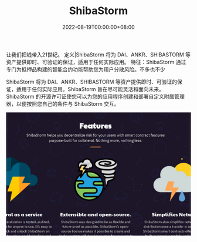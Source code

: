 ﻿---
title: "ShibaStorm"
description: "让我们带钱进入21世纪。"
date: 2022-08-19T00:00:00+08:00
lastmod: 2022-08-19T00:00:00+08:00
draft: false
authors: ["boogArno"]
featuredImage: "shibastorm.png"
tags: ["High risk","ShibaStorm"]
categories: ["nfts"]
nfts: ["High risk"]
blockchain: "BSC"
website: "https://www.shibastorm.club"
twitter: "https://twitter.com/storm_shiba"
discord: ""
telegram: "https://web.telegram.org/k"
github: "https://github.com/ShibaStorm"
youtube: "https://www.youtube.com/channel/UCmH749nZ2321bzUbtFhV_ng"
twitch: ""
facebook: ""
instagram: ""
reddit: ""
medium: "https://medium.com/@storm_shiba"
steam: ""
gitbook: ""
googleplay: ""
appstore: ""
status: "Live"
weight: 
lightgallery: true
toc: true
pinned: false
recommend: false
recommend1: false
---
让我们把钱带入21世纪。
定义|ShibaStorm 将为 DAI、ANKR、SHIBASTORM 等资产提供即时、可验证的保证，适用于任何实际应用。
特征：ShibaStorm 通过专门为抵押品构建的智能合约功能帮助您为用户分散风险。不多也不少

ShibaStorm 将为 DAI、ANKR、SHIBASTORM 等资产提供即时、可验证的保证，适用于任何实际应用。ShibaStorm 旨在尽可能灵活和面向未来。ShibaStorm 的开源许可证使您可以为您的应用程序创建和部署自定义附属管理器，以便按照您自己的条件与 ShibaStorm 交互。

![shibastorm-dapp-defi-bsc-image2_4146feaf1d09e63b86e040f163a59e91](shibastorm-dapp-defi-bsc-image2_4146feaf1d09e63b86e040f163a59e91.png)